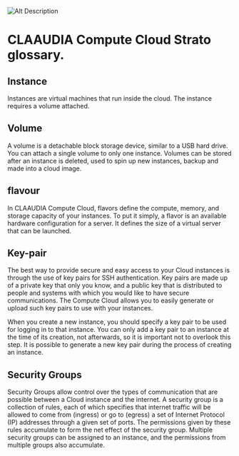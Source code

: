 ![Alt Description](https://git.its.aau.dk/CLAAUDIA/docs_openstack/raw/branch/master/img/logo.png)

# CLAAUDIA Compute Cloud Strato glossary.


## Instance
Instances are virtual machines that run inside the cloud. The instance requires a volume attached.

## Volume
A volume is a detachable block storage device, similar to a USB hard drive. You can attach a single volume to only one instance. Volumes can be stored after an instance is deleted, used to spin up new instances, backup and made into a cloud image.

## flavour
In CLAAUDIA Compute Cloud, flavors define the compute, memory, and storage capacity of your instances. To put it simply, a flavor is an available hardware configuration for a server. It defines the size of a virtual server that can be launched.

## Key-pair
The best way to provide secure and easy access to your Cloud instances is through the use of key pairs for SSH authentication. Key pairs are made up of a private key that only you know, and a public key that is distributed to people and systems with which you would like to have secure communications. The Compute Cloud allows you to easily generate or upload such key pairs to use with your instances.

When you create a new instance, you should specify a key pair to be used for logging in to that instance. You can only add a key pair to an instance at the time of its creation, not afterwards, so it is important not to overlook this step. It is possible to generate a new key pair during the process of creating an instance.

## Security Groups
Security Groups allow control over the types of communication that are possible between a Cloud instance and the internet. A security group is a collection of rules, each of which specifies that internet traffic will be allowed to come from (ingress) or go to (egress) a set of Internet Protocol (IP) addresses through a given set of ports. The permissions given by these rules accumulate to form the net effect of the security group. Multiple security groups can be assigned to an instance, and the permissions from multiple groups also accumulate.

